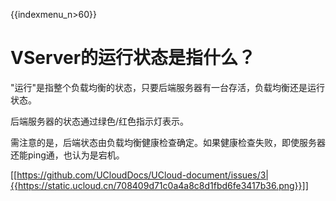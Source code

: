 {{indexmenu_n>60}}


# VServer的运行状态是指什么？

"运行"是指整个负载均衡的状态，只要后端服务器有一台存活，负载均衡还是运行状态。

后端服务器的状态通过绿色/红色指示灯表示。

需注意的是，后端状态由负载均衡健康检查确定。如果健康检查失败，即使服务器还能ping通，也认为是宕机。

[[https://github.com/UCloudDocs/UCloud-document/issues/3|{{https://static.ucloud.cn/708409d71c0a4a8c8d1fbd6fe3417b36.png}}]]
